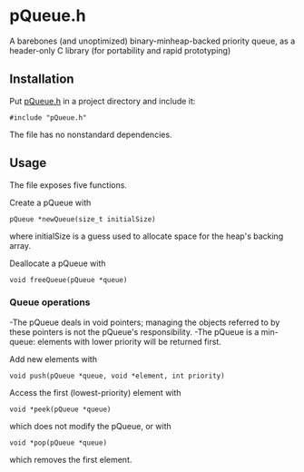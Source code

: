 # pQueue.h

A barebones (and unoptimized) binary-minheap-backed priority queue, as a header-only C library (for portability and rapid prototyping)

## Installation

Put [pQueue.h](pQueue.h) in a project directory and include it:
```
#include "pQueue.h"
```
The file has no nonstandard dependencies.

## Usage

The file exposes five functions.

Create a pQueue with
```
pQueue *newQueue(size_t initialSize)
```
where initialSize is a guess used to allocate space for the heap's backing array. 

Deallocate a pQueue with
```
void freeQueue(pQueue *queue)
``` 

### Queue operations

-The pQueue deals in void pointers; managing the objects referred to by these pointers is not the pQueue's responsibility.
-The pQueue is a min-queue: elements with lower priority will be returned first.

Add new elements with
```
void push(pQueue *queue, void *element, int priority)
```

Access the first (lowest-priority) element with
```
void *peek(pQueue *queue)
```
which does not modify the pQueue, or with
```
void *pop(pQueue *queue)
```
which removes the first element.

